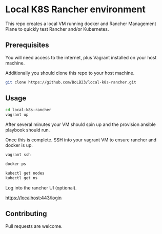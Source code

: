 # Local K8S Rancher environment

This repo creates a local VM running docker and Rancher Management Plane to quickly test Rancher and/or Kubernetes.

## Prerequisites

You will need access to the internet, plus Vagrant installed on your host machine.

Additionally you should clone this repo to your host machine.

```bash
git clone https://github.com/BoLB23/local-k8s-rancher.git
```

## Usage

```bash
cd local-k8s-rancher
vagrant up
```

After several minutes your VM should spin up and the provision ansible playbook should run.

Once this is complete. SSH into your vagrant VM to ensure rancher and docker is up.

```bash
vagrant ssh

docker ps

kubectl get nodes
kubectl get ns
```

Log into the rancher UI (optional).

<https://localhost:443/login>


## Contributing
Pull requests are welcome. 